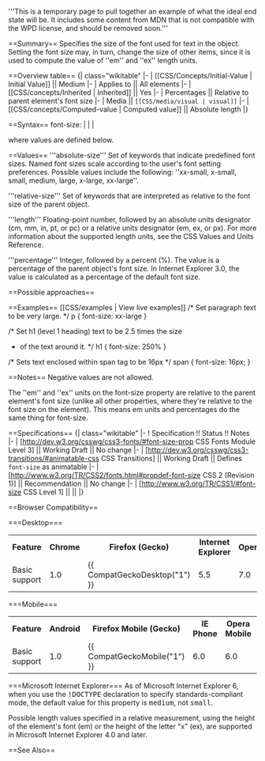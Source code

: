 '''This is a temporary page to pull together an example of what the ideal end state will be. It includes some content from MDN that is not compatible with the WPD license, and should be removed soon.'''

==Summary==
Specifies the size of the font used for text in the object. Setting the font size may, in turn, change the size of other items, since it is used to compute the value of ''em'' and ''ex'' length units.

==Overview table==
{| class="wikitable"
|-
| [[CSS/Concepts/Initial-Value | Initial Value]] || Medium
|-
| Applies to || All elements
|-
| [[CSS/concepts/Inherited | Inherited]] || Yes
|-
| Percentages || Relative to parent element's font size
|-
| Media || <code>[[CSS/media/visual | visual]]</code>
|-
| [[CSS/concepts/Computed-value | Computed value]] || Absolute length
|}

==Syntax==
font-size: <absolute-size> | <relative-size> | <length> | <percentage> 

where values are defined below.

==Values==
'''absolute-size'''
Set of keywords that indicate predefined font sizes. Named font sizes scale according to the user's font setting preferences. Possible values include the following: ''xx-small, x-small, small, medium, large, x-large, xx-large''. 

'''relative-size''' 
Set of keywords that are interpreted as relative to the font size of the parent object.

'''length''' 
Floating-point number, followed by an absolute units designator (cm, mm, in, pt, or pc) or a relative units designator (em, ex, or px). For more information about the supported length units, see the CSS Values and Units Reference. 

'''percentage''' 
Integer, followed by a percent (%). The value is a percentage of the parent object's font size. In Internet Explorer 3.0, the value is calculated as a percentage of the default font size.

==Possible approaches==


==Examples==
[[CSS/examples | View live examples]]
<syntaxhighlight>
/* Set paragraph text to be very large. */
p { font-size: xx-large }
 
/* Set h1 (level 1 heading) text to be 2.5 times the size
 * of the text around it. */
h1 { font-size: 250% }
 
/* Sets text enclosed within span tag to be 16px */
span { font-size: 16px; }
</syntaxhighlight>

==Notes==
Negative values are not allowed. 

The ''em'' and ''ex'' units on the font-size property are relative to the parent element's font size (unlike all other properties, where they're relative to the font size on the element). This means em units and percentages do the same thing for font-size.

==Specifications==
{| class="wikitable"
|-
! Specification !! Status !! Notes
|-
| [http://dev.w3.org/csswg/css3-fonts/#font-size-prop CSS Fonts Module Level 3] || Working Draft || No change
|-
| [http://dev.w3.org/csswg/css3-transitions/#animatable-css CSS Transitions] || Working Draft || Defines <code>font-size</code> as animatable
|-
| [http://www.w3.org/TR/CSS2/fonts.html#propdef-font-size CSS 2 (Revision 1)] || Recommendation || No change
|-
| [http://www.w3.org/TR/CSS1/#font-size CSS Level 1] || ||
|}

==Browser Compatibility==

===Desktop===
<div id="compat-desktop">
  <table class="compat-table">
       <tr>
        <th>Feature</th>
        <th>Chrome</th>
        <th>Firefox (Gecko)</th>
        <th>Internet Explorer</th>
        <th>Opera</th>
        <th>Safari</th>
      </tr>
      <tr>
        <td>Basic support</td>
        <td>1.0</td>
        <td>{{ CompatGeckoDesktop("1") }}</td>
        <td>5.5</td>
        <td>7.0</td>
        <td>1.0</td>
      </tr>
  </table>
</div>
===Mobile===
<div id="compat-mobile">
  <table class="compat-table">
      <tr>
        <th>Feature</th>
        <th>Android</th>
        <th>Firefox Mobile (Gecko)</th>
        <th>IE Phone</th>
        <th>Opera Mobile</th>
        <th>Safari Mobile</th>
      </tr>
      <tr>
        <td>Basic support</td>
        <td>1.0</td>
        <td>{{ CompatGeckoMobile("1") }}</td>
        <td>6.0</td>
        <td>6.0</td>
        <td>1.0</td>
      </tr>
  </table>
</div>

===Microsoft Internet Explorer===
As of Microsoft Internet Explorer 6, when you use the <tt>!DOCTYPE</tt> declaration to specify standards-compliant mode, the default value for this property is <tt>medium</tt>, not <tt>small</tt>.

Possible length values specified in a relative measurement, using the height of the element's font (em) or the height of the letter "x" (ex), are supported in Microsoft Internet Explorer 4.0 and later.

==See Also==